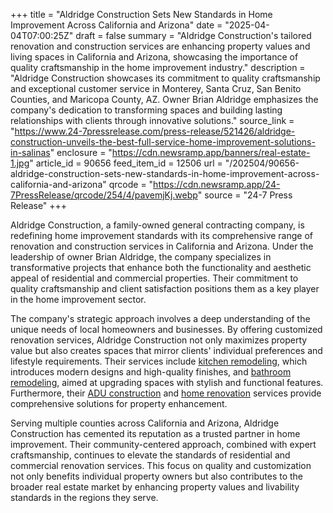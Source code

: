 +++
title = "Aldridge Construction Sets New Standards in Home Improvement Across California and Arizona"
date = "2025-04-04T07:00:25Z"
draft = false
summary = "Aldridge Construction's tailored renovation and construction services are enhancing property values and living spaces in California and Arizona, showcasing the importance of quality craftsmanship in the home improvement industry."
description = "Aldridge Construction showcases its commitment to quality craftsmanship and exceptional customer service in Monterey, Santa Cruz, San Benito Counties, and Maricopa County, AZ. Owner Brian Aldridge emphasizes the company's dedication to transforming spaces and building lasting relationships with clients through innovative solutions."
source_link = "https://www.24-7pressrelease.com/press-release/521426/aldridge-construction-unveils-the-best-full-service-home-improvement-solutions-in-salinas"
enclosure = "https://cdn.newsramp.app/banners/real-estate-1.jpg"
article_id = 90656
feed_item_id = 12506
url = "/202504/90656-aldridge-construction-sets-new-standards-in-home-improvement-across-california-and-arizona"
qrcode = "https://cdn.newsramp.app/24-7PressRelease/qrcode/254/4/pavemjKj.webp"
source = "24-7 Press Release"
+++

<p>Aldridge Construction, a family-owned general contracting company, is redefining home improvement standards with its comprehensive range of renovation and construction services in California and Arizona. Under the leadership of owner Brian Aldridge, the company specializes in transformative projects that enhance both the functionality and aesthetic appeal of residential and commercial properties. Their commitment to quality craftsmanship and client satisfaction positions them as a key player in the home improvement sector.</p><p>The company's strategic approach involves a deep understanding of the unique needs of local homeowners and businesses. By offering customized renovation services, Aldridge Construction not only maximizes property value but also creates spaces that mirror clients' individual preferences and lifestyle requirements. Their services include <a href="https://aldridgeconstruction.biz/kitchen-remodeling/" rel="nofollow" target="_blank">kitchen remodeling</a>, which introduces modern designs and high-quality finishes, and <a href="https://aldridgeconstruction.biz/bathroom-remodeling/" rel="nofollow" target="_blank">bathroom remodeling</a>, aimed at upgrading spaces with stylish and functional features. Furthermore, their <a href="https://aldridgeconstruction.biz/adu-construction/" rel="nofollow" target="_blank">ADU construction</a> and <a href="https://aldridgeconstruction.biz/renovation-additions/" rel="nofollow" target="_blank">home renovation</a> services provide comprehensive solutions for property enhancement.</p><p>Serving multiple counties across California and Arizona, Aldridge Construction has cemented its reputation as a trusted partner in home improvement. Their community-centered approach, combined with expert craftsmanship, continues to elevate the standards of residential and commercial renovation services. This focus on quality and customization not only benefits individual property owners but also contributes to the broader real estate market by enhancing property values and livability standards in the regions they serve.</p>